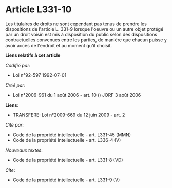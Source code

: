 # Article L331-10

Les titulaires de droits ne sont cependant pas tenus de prendre les dispositions de l'article L. 331-9 lorsque l'oeuvre ou un
autre objet protégé par un droit voisin est mis à disposition du public selon des dispositions contractuelles convenues entre
les parties, de manière que chacun puisse y avoir accès de l'endroit et au moment qu'il choisit.

**Liens relatifs à cet article**

_Codifié par_:

  - Loi n°92-597 1992-07-01

_Créé par_:

  - Loi n°2006-961 du 1 août 2006 - art. 10 () JORF 3 août 2006

**Liens**:

  - TRANSFERE: Loi n°2009-669 du 12 juin 2009 - art. 2

_Cité par_:

  - Code de la propriété intellectuelle - art. L331-45 (MMN)
  - Code de la propriété intellectuelle - art. L336-4 (V)

_Nouveaux textes_:

  - Code de la propriété intellectuelle - art. L331-8 (VD)

_Cite_:

  - Code de la propriété intellectuelle - art. L331-9 (V)
